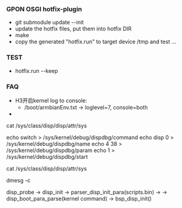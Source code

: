 ### GPON OSGI hotfix-plugin

- git submodule update --init
- update the hotfix files, put them into hotfix DIR
- make
- copy the generated "hotfix.run" to target device /tmp and test ...

### TEST
- hotfix.run --keep

### FAQ
- H3开启kernel log to console:
    - /boot/armbianEnv.txt -> loglevel=7, console=both
- 

cat /sys/class/disp/disp/attr/sys

echo switch > /sys/kernel/debug/dispdbg/command
echo disp 0 > /sys/kernel/debug/dispdbg/name
echo 4 38 > /sys/kernel/debug/dispdbg/param
echo 1 > /sys/kernel/debug/dispdbg/start

cat /sys/class/disp/disp/attr/sys

dmesg -c


disp_probe -> disp_init -> parser_disp_init_para(scripts.bin) -> 
                        -> disp_boot_para_parse(kernel command)
                        -> bsp_disp_init()

